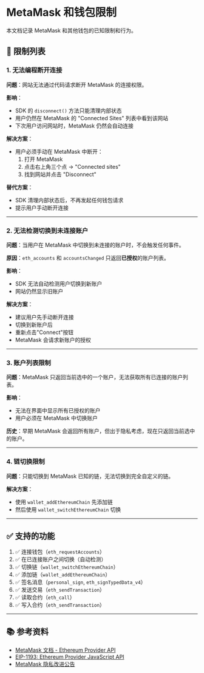 # MetaMask 和钱包限制

本文档记录 MetaMask 和其他钱包的已知限制和行为。

## 🚫 限制列表

### 1. **无法编程断开连接**

**问题**：网站无法通过代码请求断开 MetaMask 的连接权限。

**影响**：
- SDK 的 `disconnect()` 方法只能清理内部状态
- 用户仍然在 MetaMask 的 "Connected Sites" 列表中看到该网站
- 下次用户访问网站时，MetaMask 仍然会自动连接

**解决方案**：
- 用户必须手动在 MetaMask 中断开：
  1. 打开 MetaMask
  2. 点击右上角三个点 → "Connected sites"
  3. 找到网站并点击 "Disconnect"

**替代方案**：
- SDK 清理内部状态后，不再发起任何钱包请求
- 提示用户手动断开连接

---

### 2. **无法检测切换到未连接账户**

**问题**：当用户在 MetaMask 中切换到未连接的账户时，不会触发任何事件。

**原因**：`eth_accounts` 和 `accountsChanged` 只返回**已授权**的账户列表。

**影响**：
- SDK 无法自动检测用户切换到新账户
- 网站仍然显示旧账户

**解决方案**：
- 建议用户先手动断开连接
- 切换到新账户后
- 重新点击"Connect"按钮
- MetaMask 会请求新账户的授权

---

### 3. **账户列表限制**

**问题**：MetaMask 只返回当前选中的一个账户，无法获取所有已连接的账户列表。

**影响**：
- 无法在界面中显示所有已授权的账户
- 用户必须在 MetaMask 中切换账户

**历史**：早期 MetaMask 会返回所有账户，但出于隐私考虑，现在只返回当前选中的账户。

---

### 4. **链切换限制**

**问题**：只能切换到 MetaMask 已知的链，无法切换到完全自定义的链。

**解决方案**：
- 使用 `wallet_addEthereumChain` 先添加链
- 然后使用 `wallet_switchEthereumChain` 切换

---

## ✅ 支持的功能

1. ✅ 连接钱包（`eth_requestAccounts`）
2. ✅ 在已连接账户之间切换（自动检测）
3. ✅ 切换链（`wallet_switchEthereumChain`）
4. ✅ 添加链（`wallet_addEthereumChain`）
5. ✅ 签名消息（`personal_sign`, `eth_signTypedData_v4`）
6. ✅ 发送交易（`eth_sendTransaction`）
7. ✅ 读取合约（`eth_call`）
8. ✅ 写入合约（`eth_sendTransaction`）

---

## 📚 参考资料

- [MetaMask 文档 - Ethereum Provider API](https://docs.metamask.io/wallet/reference/provider-api/)
- [EIP-1193: Ethereum Provider JavaScript API](https://eips.ethereum.org/EIPS/eip-1193)
- [MetaMask 隐私改进公告](https://medium.com/metamask/breaking-change-no-longer-exposing-user-accounts-to-dapps-by-default-4860c4c7d15b)



